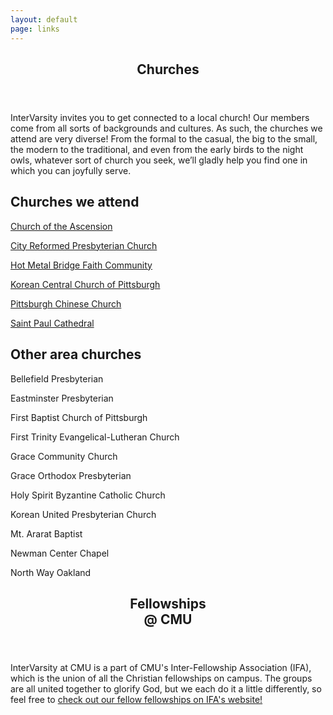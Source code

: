 ```yaml
---
layout: default
page: links
---
```

  <article class="linkspage">
    <header class="sectionheader">
      <h1>Churches</h1>
    </header>
    <p>
    InterVarsity invites you to get connected to a local church!
    Our members come from all sorts of backgrounds and cultures.
    As such, the churches we attend are very diverse! From the formal to
    the casual, the big to the small, the modern to the traditional, and even
    from the early birds to the night owls, whatever sort of church you seek,
    we&rsquo;ll gladly help you find one in which you can joyfully serve. 
    </p>
    <div class="churches">
      <div class="tricolumn">
      <h2>Churches we attend</h2>
      <p><a href="http://www.ascensionpittsburgh.org/">Church of the Ascension</a></p>
      <p><a href="http://www.cityreformed.org/">City Reformed Presbyterian Church</a></p>
      <p><a href="http://www.hotmetalbridge.com/">Hot Metal Bridge Faith Community</a></p>
      <p><a href="http://www.centralchurchpitt.com/">Korean Central Church of Pittsburgh</a></p>
      <p><a href="http://www.pittsburghchinesechurch.org/">Pittsburgh Chinese Church</a></p>
      <p><a href="http://www.catholic-church.org/st.paulcathedralpgh/">Saint Paul Cathedral</a></p>
      </div>
      <div class="tricolumn">
      <h2>Other area churches</h2>
      <p>Bellefield Presbyterian</p>
      <p>Eastminster Presbyterian</p>
      <p>First Baptist Church of Pittsburgh</p>
      <p>First Trinity Evangelical-Lutheran Church</p>
      <p>Grace Community Church</p>
      <p>Grace Orthodox Presbyterian</p>
      <p>Holy Spirit Byzantine Catholic Church</p>
      <p>Korean United Presbyterian Church</p>
      <p>Mt. Ararat Baptist</p>
      <p>Newman Center Chapel</p>
      <p>North Way Oakland</p>
      </div>
    </div>
  </article>
  <article class="linkspage">
    <header class="sectionheader">
      <h1>Fellowships<br class="responsive-br"/> @ CMU</h1>
    </header>
    <p class="affiliations">
    InterVarsity at CMU is a part of CMU's Inter-Fellowship Association (IFA),
    which is the union of all the Christian fellowships on campus. The groups
    are all united together to glorify God, but we each do it a little differently,
    so feel free to <a href="http://christatcmu.com/fellowships.html">check
    out our fellow fellowships on IFA's website!</a>
    </p>
    
  </article>
